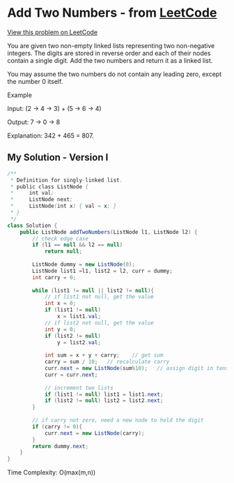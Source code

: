 # Add Two Numbers - from [LeetCode](https://leetcode.com)
[View this problem on LeetCode](https://leetcode.com/problems/add-two-numbers/description/)

You are given two non-empty linked lists representing two non-negative integers. The digits are stored in reverse order and each of their nodes contain a single digit. Add the two numbers and return it as a linked list.

You may assume the two numbers do not contain any leading zero, except the number 0 itself.

Example

Input: (2 -> 4 -> 3) + (5 -> 6 -> 4)

Output: 7 -> 0 -> 8

Explanation: 342 + 465 = 807.

## My Solution - Version I
```java
/**
 * Definition for singly-linked list.
 * public class ListNode {
 *     int val;
 *     ListNode next;
 *     ListNode(int x) { val = x; }
 * }
 */
class Solution {
    public ListNode addTwoNumbers(ListNode l1, ListNode l2) {
        // check edge case
        if (l1 == null && l2 == null)
            return null;
        
        ListNode dummy = new ListNode(0);
        ListNode list1 =l1, list2 = l2, curr = dummy;
        int carry = 0;
        
        while (list1 != null || list2 != null){
            // if list1 not null, get the value
            int x = 0;
            if (list1 != null)
                x = list1.val;
            // if list2 not null, get the value
            int y = 0;
            if (list2 != null)
                y = list2.val;
            
            int sum = x + y + carry;    // get sum
            carry = sum / 10;   // recalculate carry
            curr.next = new ListNode(sum%10);   // assign digit in tens place
            curr = curr.next;
            
            // increment two lists
            if (list1 != null) list1 = list1.next;
            if (list2 != null) list2 = list2.next;
        }
        
        // if carry not zero, need a new node to hold the digit
        if (carry != 0){
            curr.next = new ListNode(carry);
        }
        return dummy.next;
    }
}
```

Time Complexity: O(max(m,n))
